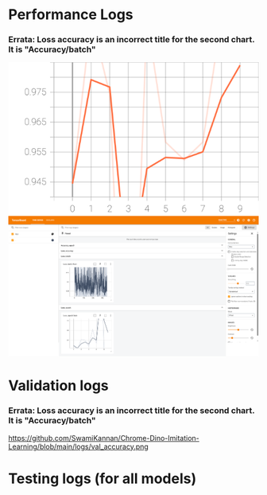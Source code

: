 # Performance Logs
### Errata: Loss accuracy is an incorrect title for the second chart. It is "Accuracy/batch"
<p align="center">
<img src="https://github.com/SwamiKannan/Chrome-Dino-Imitation-Learning/blob/main/logs/train_logs/Accuracy_epoch_train.svg">
  <img src="https://github.com/SwamiKannan/Chrome-Dino-Imitation-Learning/blob/main/logs/train_logs/train_loss.png">
</p>

# Validation logs
### Errata: Loss accuracy is an incorrect title for the second chart. It is "Accuracy/batch"


https://github.com/SwamiKannan/Chrome-Dino-Imitation-Learning/blob/main/logs/val_accuracy.png

# Testing logs (for all models)
